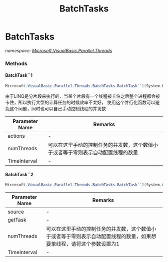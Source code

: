 ﻿---
title: BatchTasks
---

# BatchTasks
_namespace: [Microsoft.VisualBasic.Parallel.Threads](N-Microsoft.VisualBasic.Parallel.Threads.html)_



### Methods

#### BatchTask``1
```csharp
Microsoft.VisualBasic.Parallel.Threads.BatchTasks.BatchTask``1(System.Func{``0}[],System.Int32,System.Int32)
```
由于LINQ是分片段来执行的，当某个片段有一个线程被卡住之后整个进程都会被卡住，所以执行大型的计算任务的时候效率不太好，
 使用这个并行化函数可以避免这个问题，同时也可以自己手动控制线程的并发数

|Parameter Name|Remarks|
|--------------|-------|
|actions|-|
|numThreads|可以在这里手动的控制任务的并发数，这个数值小于或者等于零则表示自动配置线程的数量|
|TimeInterval|-|


#### BatchTask``2
```csharp
Microsoft.VisualBasic.Parallel.Threads.BatchTasks.BatchTask``2(System.Collections.Generic.IEnumerable{``0},System.Func{``0,``1},System.Int32,System.Int32)
```


|Parameter Name|Remarks|
|--------------|-------|
|source|-|
|getTask|-|
|numThreads|可以在这里手动的控制任务的并发数，这个数值小于或者等于零则表示自动配置线程的数量，如果想要单线程，请将这个参数设置为1|
|TimeInterval|-|





